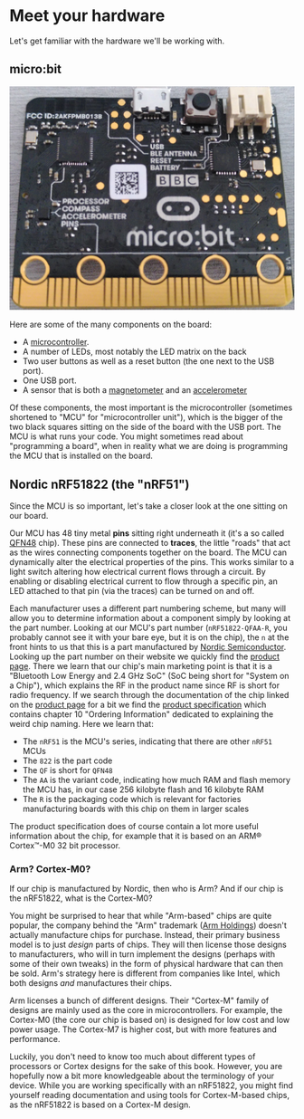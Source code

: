 # Meet your hardware

Let's get familiar with the hardware we'll be working with.

## micro:bit

<p align="center">
<img title="micro:bit" src="../assets/microbit.jpg">
</p>

Here are some of the many components on the board:

- A [microcontroller].
- A number of LEDs, most notably the LED matrix on the back
- Two user buttons as well as a reset button (the one next to the USB port).
- One USB port.
- A sensor that is both a [magnetometer] and an [accelerometer]

[microcontroller]: https://en.wikipedia.org/wiki/Microcontroller
[accelerometer]: https://en.wikipedia.org/wiki/Accelerometer
[magnetometer]: https://en.wikipedia.org/wiki/Magnetometer
[gyroscope]: https://en.wikipedia.org/wiki/Gyroscope

Of these components, the most important is the microcontroller (sometimes
shortened to "MCU" for "microcontroller unit"), which is the bigger of the two
black squares sitting on the side of the board with the USB port. The MCU is
what runs your code. You might sometimes read about "programming a board", when
in reality what we are doing is programming the MCU that is installed on the board.

## Nordic nRF51822 (the "nRF51")

Since the MCU is so important, let's take a closer look at the one sitting on our board.

Our MCU has 48 tiny metal **pins** sitting right underneath it (it's a so called [QFN48] chip).
These pins are connected to **traces**, the little "roads" that act as the wires connecting components
together on the board. The MCU can dynamically alter the electrical properties
of the pins. This works similar to a light switch altering how electrical
current flows through a circuit. By enabling or disabling electrical current to
flow through a specific pin, an LED attached to that pin (via the traces) can
be turned on and off.

Each manufacturer uses a different part numbering scheme, but many will allow
you to determine information about a component simply by looking at the part
number. Looking at our MCU's part number (`nRF51822-QFAA-R`, you probably cannot
see it with your bare eye, but it is on the chip), the `n` at the
front hints to us that this is a part manufactured by [Nordic Semiconductor].
Looking up the part number on their website we quickly find the [product page].
There we learn that our chip's main marketing point is that it is a
"Bluetooth Low Energy and 2.4 GHz SoC" (SoC being short for "System on a Chip"),
which explains the RF in the product name since RF is short for radio frequency.
If we search through the documentation of the chip linked on the [product page]
for a bit we find the [product specification] which contains chapter 10 "Ordering Information"
dedicated to explaining the weird chip naming. Here we learn that:

[QFN48]: https://en.wikipedia.org/wiki/Flat_no-leads_package
[Nordic Semiconductor]: https://www.nordicsemi.com/
[product page]: https://www.nordicsemi.com/Products/Low-power-short-range-wireless/nRF51822
[product specification]: https://infocenter.nordicsemi.com/pdf/nRF51822_PS_v3.3.pdf

- The `nRF51` is the MCU's series, indicating that there are other `nRF51` MCUs
- The `822` is the part code
- The `QF` is short for `QFN48`
- The `AA` is the variant code, indicating how much RAM and flash memory the MCU has,
  in our case 256 kilobyte flash and 16 kilobyte RAM
- The `R` is the packaging code which is relevant for factories manufacturing boards
  with this chip on them in larger scales

The product specification does of course contain a lot more useful information about
the chip, for example that it is based on an ARM® Cortex™-M0 32 bit processor.

### Arm? Cortex-M0?

If our chip is manufactured by Nordic, then who is Arm? And if our chip is the
nRF51822, what is the Cortex-M0?

You might be surprised to hear that while "Arm-based" chips are quite
popular, the company behind the "Arm" trademark ([Arm Holdings][]) doesn't
actually manufacture chips for purchase. Instead, their primary business
model is to just *design* parts of chips. They will then license those designs to
manufacturers, who will in turn implement the designs (perhaps with some of
their own tweaks) in the form of physical hardware that can then be sold.
Arm's strategy here is different from companies like Intel, which both
designs *and* manufactures their chips.

Arm licenses a bunch of different designs. Their "Cortex-M" family of designs
are mainly used as the core in microcontrollers. For example, the Cortex-M0
(the core our chip is based on) is designed for low cost and low power usage.
The Cortex-M7 is higher cost, but with more features and performance.

Luckily, you don't need to know too much about different types of processors
or Cortex designs for the sake of this book. However, you are hopefully now a
bit more knowledgeable about the terminology of your device. While you are
working specifically with an nRF51822, you might find yourself reading
documentation and using tools for Cortex-M-based chips, as the nRF51822 is
based on a Cortex-M design.

[Arm Holdings]: https://www.arm.com/
